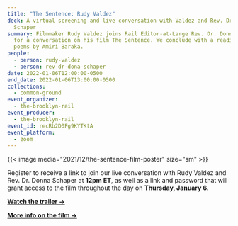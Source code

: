 ```yaml
---
title: "The Sentence: Rudy Valdez"
deck: A virtual screening and live conversation with Valdez and Rev. Dr. Donna
  Schaper
summary: Filmmaker Rudy Valdez joins Rail Editor-at-Large Rev. Dr. Donna Schaper
  for a conversation on his film The Sentence. We conclude with a reading of
  poems by Amiri Baraka.
people:
  - person: rudy-valdez
  - person: rev-dr-dona-schaper
date: 2022-01-06T12:00:00-0500
end_date: 2022-01-06T13:00:00-0500
collections:
  - common-ground
event_organizer:
  - the-brooklyn-rail
event_producer:
  - the-brooklyn-rail
event_id: recRb2D0Fg9KYTKtA
event_platform:
  - zoom
---
```

{{< image media="2021/12/the-sentence-film-poster" size="sm" >}}

Register to receive a link to join our live conversation with Rudy Valdez and Rev. Dr. Donna Schaper at **12pm ET**, as well as a link and password that will grant access to the film throughout the day on **Thursday, January 6.**

**[Watch the trailer →](https://www.thesentencedoc.com/the-trailer)**

**[More info on the film →](https://www.thesentencedoc.com/)**